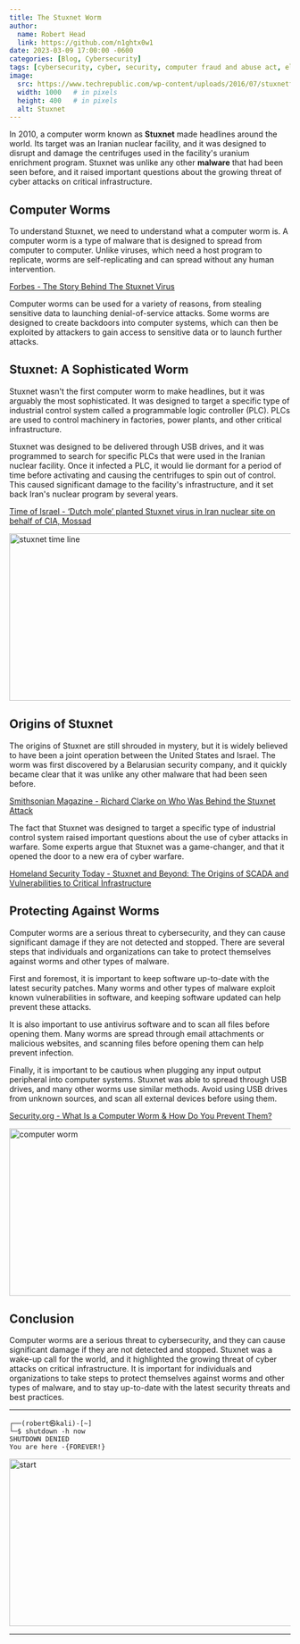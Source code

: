 ```yaml
---
title: The Stuxnet Worm
author:
  name: Robert Head
  link: https://github.com/n1ghtx0w1
date: 2023-03-09 17:00:00 -0600
categories: [Blog, Cybersecurity]
tags: [cybersecurity, cyber, security, computer fraud and abuse act, electronic communications privacy act, data availability, data integrity, data confidentiality, authentication, stuxnet, computer worms, computer viruses, malware, usb attack]
image:
  src: https://www.techrepublic.com/wp-content/uploads/2016/07/stuxnetfilmmagnoliapictures.jpg
  width: 1000   # in pixels
  height: 400   # in pixels
  alt: Stuxnet
---
```


In 2010, a computer worm known as **Stuxnet** made headlines around the world. Its target was an Iranian nuclear facility, and it was designed to disrupt and damage the centrifuges used in the facility's uranium enrichment program. Stuxnet was unlike any other **malware** that had been seen before, and it raised important questions about the growing threat of cyber attacks on critical infrastructure.

## Computer Worms

To understand Stuxnet, we need to understand what a computer worm is. A computer worm is a type of malware that is designed to spread from computer to computer. Unlike viruses, which need a host program to replicate, worms are self-replicating and can spread without any human intervention.

[Forbes - The Story Behind The Stuxnet Virus](https://www.forbes.com/2010/10/06/iran-nuclear-computer-technology-security-stuxnet-worm.html?sh=22ef9abd51e8)

Computer worms can be used for a variety of reasons, from stealing sensitive data to launching denial-of-service attacks. Some worms are designed to create backdoors into computer systems, which can then be exploited by attackers to gain access to sensitive data or to launch further attacks.

## Stuxnet: A Sophisticated Worm

Stuxnet wasn't the first computer worm to make headlines, but it was arguably the most sophisticated. It was designed to target a specific type of industrial control system called a programmable logic controller (PLC). PLCs are used to control machinery in factories, power plants, and other critical infrastructure.

Stuxnet was designed to be delivered through USB drives, and it was programmed to search for specific PLCs that were used in the Iranian nuclear facility. Once it infected a PLC, it would lie dormant for a period of time before activating and causing the centrifuges to spin out of control. This caused significant damage to the facility's infrastructure, and it set back Iran's nuclear program by several years.

[Time of Israel - ‘Dutch mole’ planted Stuxnet virus in Iran nuclear site on behalf of CIA, Mossad](https://www.timesofisrael.com/dutch-mole-planted-infamous-stuxnet-virus-in-iran-nuclear-site-report/)

<img align="center" src="https://cdn.arstechnica.net/wp-content/uploads/2014/11/stuxnet-victims-new.png" alt="stuxnet time line" width="600" height="300">

## Origins of Stuxnet

The origins of Stuxnet are still shrouded in mystery, but it is widely believed to have been a joint operation between the United States and Israel. The worm was first discovered by a Belarusian security company, and it quickly became clear that it was unlike any other malware that had been seen before.

[Smithsonian Magazine - Richard Clarke on Who Was Behind the Stuxnet Attack](https://www.smithsonianmag.com/history/richard-clarke-on-who-was-behind-the-stuxnet-attack-160630516/)

The fact that Stuxnet was designed to target a specific type of industrial control system raised important questions about the use of cyber attacks in warfare. Some experts argue that Stuxnet was a game-changer, and that it opened the door to a new era of cyber warfare.

[Homeland Security Today - Stuxnet and Beyond: The Origins of SCADA and Vulnerabilities to Critical Infrastructure](https://www.hstoday.us/federal-pages/dhs/stuxnet-and-beyond-the-origins-of-scada-and-vulnerabilities-to-critical-infrastructure/)

## Protecting Against Worms

Computer worms are a serious threat to cybersecurity, and they can cause significant damage if they are not detected and stopped. There are several steps that individuals and organizations can take to protect themselves against worms and other types of malware.

First and foremost, it is important to keep software up-to-date with the latest security patches. Many worms and other types of malware exploit known vulnerabilities in software, and keeping software updated can help prevent these attacks.

It is also important to use antivirus software and to scan all files before opening them. Many worms are spread through email attachments or malicious websites, and scanning files before opening them can help prevent infection.

Finally, it is important to be cautious when plugging any input output peripheral into computer systems. Stuxnet was able to spread through USB drives, and many other worms use similar methods. Avoid using USB drives from unknown sources, and scan all external devices before using them.

[Security.org - What Is a Computer Worm & How Do You Prevent Them?](https://www.security.org/antivirus/computer-worm/)

<img align="center" src="https://vpnoverview.com/wp-content/uploads/what-are-computer-worms-and-what-to-do-when-you-are-affected-featured.png" alt="computer worm" width="600" height="300">

## Conclusion

Computer worms are a serious threat to cybersecurity, and they can cause significant damage if they are not detected and stopped. Stuxnet was a wake-up call for the world, and it highlighted the growing threat of cyber attacks on critical infrastructure. It is important for individuals and organizations to take steps to protect themselves against worms and other types of malware, and to stay up-to-date with the latest security threats and best practices.

---

```shell
┌──(robert㉿kali)-[~] 
└─$ shutdown -h now
SHUTDOWN DENIED
You are here -{FOREVER!}
```


<img align="center" src="https://media.giphy.com/media/8qFUbJKXO7XiHOzy7h/giphy.gif" alt="start" width="600" height="300">

---
